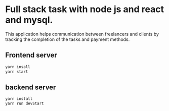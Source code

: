 # Full stack task with node js and react and mysql.

This application helps communication between freelancers and clients by tracking the completion of the tasks and payment methods.
 
## Frontend server 
```bash
yarn insall
yarn start
```

## backend server 
```bash
yarn install
yarn run devStart
```